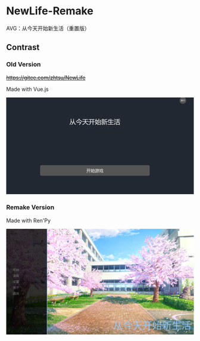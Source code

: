 # NewLife-Remake
AVG：从今天开始新生活（重置版）

## Contrast

### Old Version

~~https://gitee.com/zhtsu/NewLife~~

Made with Vue.js

![old new life](screenshots/old_new_life.png)

### Remake Version

Made with Ren'Py

![main menu](screenshots/new_life.png)
